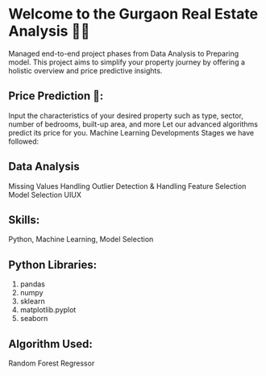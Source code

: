 # Welcome to the Gurgaon Real Estate Analysis 🏡🏢

Managed end-to-end project phases from Data Analysis to Preparing model. This project aims to simplify your property journey by offering a holistic overview and price predictive insights.

## Price Prediction 🔎:

Input the characteristics of your desired property such as type, sector, number of bedrooms, built-up area, and more Let our advanced algorithms predict its price for you. Machine Learning Developments Stages we have followed:

## Data Analysis 
Missing Values Handling Outlier Detection & Handling Feature Selection Model Selection UIUX

## Skills: 
Python, Machine Learning, Model Selection

## Python Libraries:
1. pandas
2. numpy
3. sklearn
4. matplotlib.pyplot
5.  seaborn

## Algorithm Used: 
Random Forest Regressor
